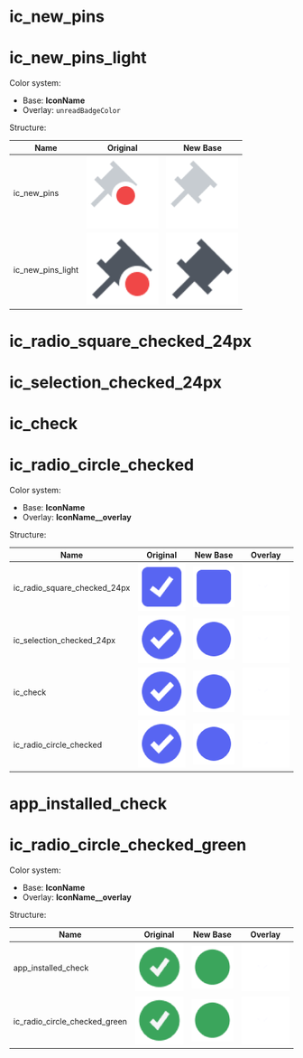 # ic_new_pins

# ic_new_pins_light

Color system:

- Base: **IconName**
- Overlay: `unreadBadgeColor`

Structure:

| Name              | Original                                                    | New Base                                                |
| ----------------- | ----------------------------------------------------------- | ------------------------------------------------------- |
| ic_new_pins       | ![](./assets/custom-overlay/ic_new_pins/original.png)       | ![](./assets/custom-overlay/ic_new_pins/base.png)       |
| ic_new_pins_light | ![](./assets/custom-overlay/ic_new_pins_light/original.png) | ![](./assets/custom-overlay/ic_new_pins_light/base.png) |

# ic_radio_square_checked_24px

# ic_selection_checked_24px

# ic_check

# ic_radio_circle_checked

Color system:

- Base: **IconName**
- Overlay: **IconName\_\_overlay**

Structure:

| Name                         | Original                                                          | New Base                                                      | Overlay                                                          |
| ---------------------------- | ----------------------------------------------------------------- | ------------------------------------------------------------- | ---------------------------------------------------------------- |
| ic_radio_square_checked_24px | ![](./assets/custom-overlay/ic_radio_square_checked/original.png) | ![](./assets/custom-overlay/ic_radio_square_checked/base.png) | ![](./assets/custom-overlay/ic_radio_square_checked/overlay.png) |
| ic_selection_checked_24px    | ![](./assets/custom-overlay/ic_check/original.png)                | ![](./assets/custom-overlay/ic_check/base.png)                | ![](./assets/custom-overlay/ic_check/overlay.png)                |
| ic_check                     | ![](./assets/custom-overlay/ic_check/original.png)                | ![](./assets/custom-overlay/ic_check/base.png)                | ![](./assets/custom-overlay/ic_check/overlay.png)                |
| ic_radio_circle_checked      | ![](./assets/custom-overlay/ic_check/original.png)                | ![](./assets/custom-overlay/ic_check/base.png)                | ![](./assets/custom-overlay/ic_check/overlay.png)                |

# app_installed_check

# ic_radio_circle_checked_green

Color system:

- Base: **IconName**
- Overlay: **IconName\_\_overlay**

Structure:

| Name                          | Original                                                      | New Base                                                  | Overlay                                                      |
| ----------------------------- | ------------------------------------------------------------- | --------------------------------------------------------- | ------------------------------------------------------------ |
| app_installed_check           | ![](./assets/custom-overlay/app_installed_check/original.png) | ![](./assets/custom-overlay/app_installed_check/base.png) | ![](./assets/custom-overlay/app_installed_check/overlay.png) |
| ic_radio_circle_checked_green | ![](./assets/custom-overlay/app_installed_check/original.png) | ![](./assets/custom-overlay/app_installed_check/base.png) | ![](./assets/custom-overlay/app_installed_check/overlay.png) |
